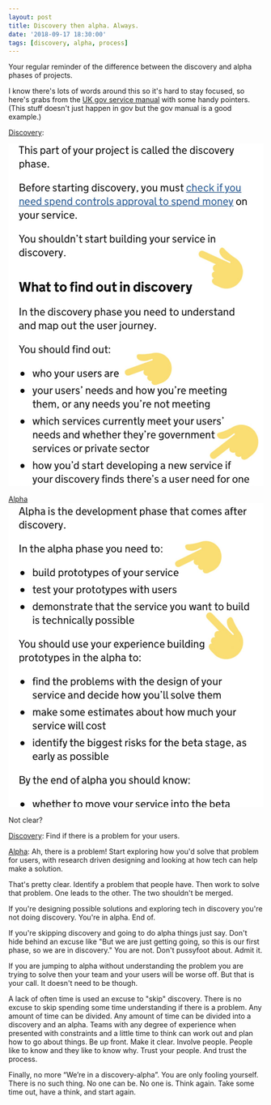 ```yaml
---
layout: post
title: Discovery then alpha. Always.
date: '2018-09-17 18:30:00'
tags: [discovery, alpha, process]
---
```

Your regular reminder of the difference between the discovery and alpha phases of projects.

I know there's lots of words around this so it's hard to stay focused, so here's grabs from the [UK gov service manual](https://www.gov.uk/service-manual) with some handy pointers. (This stuff doesn't just happen in gov but the gov manual is a good example.)

[Discovery](https://www.gov.uk/service-manual/agile-delivery/how-the-discovery-phase-works):

![A grab from the gov.uk service manual, showing an opening section from the page on discovery](/assets/service-manual-grab-disco.jpg)

[Alpha](https://www.gov.uk/service-manual/agile-delivery/how-the-alpha-phase-works)
![A grab from the gov.uk service manual, showing an opening section from the page on alpha](/assets/service-manual-grab-alpha.jpg)

Not clear?

[Discovery](https://www.gov.uk/service-manual/agile-delivery/how-the-alpha-phase-works): Find if there is a problem for your users.

[Alpha](https://www.gov.uk/service-manual/agile-delivery/how-the-alpha-phase-works): Ah, there is a problem! Start exploring how you'd solve that problem for users, with research driven designing and looking at how tech can help make a solution.

That's pretty clear. Identify a problem that people have. Then work to solve that problem. One leads to the other. The two shouldn't be merged.

If you're designing possible solutions and exploring tech in discovery you're not doing discovery. You're in alpha. End of.

If you're skipping discovery and going to do alpha things just say. Don't hide behind an excuse like "But we are just getting going, so this is our first phase, so we are in discovery." You are not. Don't pussyfoot about. Admit it.

If you are jumping to alpha without understanding the problem you are trying to solve then your team and your users will be worse off. But that is your call. It doesn't need to be though.

A lack of often time is used an excuse to "skip" discovery. There is no excuse to skip spending some time understanding if there is a problem. Any amount of time can be divided. Any amount of time can be divided into a discovery and an alpha. Teams with any degree of experience when presented with constraints and a little time to think can work out and plan how to go about things. Be up front. Make it clear. Involve people. People like to know and they like to know why. Trust your people. And trust the process.

Finally, no more “We’re in a discovery-alpha”. You are only fooling yourself. There is no such thing. No one can be. No one is. Think again. Take some time out, have a think, and start again.
